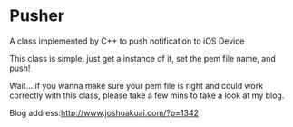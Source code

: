 Pusher
======

A class implemented by C++ to push notification to iOS Device

This class is simple, just get a instance of it, set the pem file name, and push!

Wait....if you wanna make sure your pem file is right and could work correctly with this class, please take a few mins to take a look at my blog.

Blog address:http://www.joshuakuai.com/?p=1342
